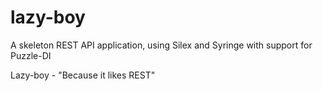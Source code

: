 # lazy-boy
A skeleton REST API application, using Silex and Syringe with support for Puzzle-DI


Lazy-boy - "Because it likes REST"
